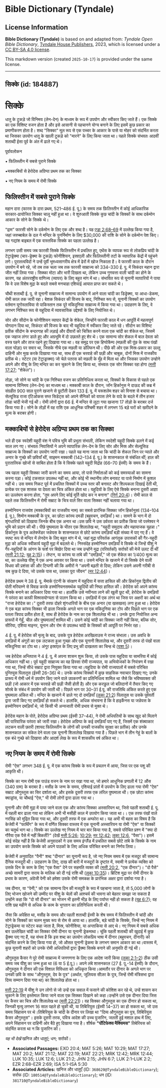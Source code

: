 # Bible Dictionary (Tyndale)

## License Information

**Bible Dictionary (Tyndale)** is based on and adapted from: _Tyndale Open Bible Dictionary_, [Tyndale House Publishers](https://tyndaleopenresources.com/), 2023, which is licensed under a [CC BY-SA 4.0 license](https://creativecommons.org/licenses/by-sa/4.0/legalcode.en).

This markdown version (created `2025-10-17`) is provided under the same license.



--------------------------------

## सिक्के (id: 184887)

सिक्के
======

धातु के टुकड़े जो विनिमय (लेन\-देन) के माध्यम के रूप में उपयोग और स्वीकार किए जाते हैं। एक सिक्के का एक विशिष्ट वजन होता है और इसे आसानी से पहचानने योग्य बनाने के लिए इसमें कुछ प्रकार का प्रमाणीकरण होता है। शब्द "सिक्का" मूल रूप से एक पच्चर के आकार के पासे या मोहर को संदर्भित करता था जिसका उपयोग धातु के खाली टुकड़े को "मारने" के लिए किया जाता था। पहले सिक्के संभवतः आठवीं शताब्दी ईसा पूर्व के अंत में ढाले गए थे।

पूर्वावलोकन

• फिलिस्तीन में सबसे पुराने सिक्के

•मक्काबियों से हेरोदेस अग्रिप्पा प्रथम तक का सिक्का

• नए नियम के समय में रोमी सिक्के

फिलिस्तीन में सबसे पुराने सिक्के
--------------------------------

महान दारा (फारस के दारा प्रथम, 521–486 ई. पू.) के समय तक फ़िलिस्तीन में कोई आधिकारिक सरकार\-प्रायोजित सिक्का चालू नहीं हुआ था। वे शुरुआती सिक्के कुछ चांदी के सिक्कों के साथ दर्कमोन आकार के सोने के सिक्के थे।

“द्राम” फारसी सोने के दर्कमोन के लिए एक और शब्द है। यह [एज्रा 2:68–69](https://ref.ly/Ezra2:68-Ezra2:69) में उल्लेख किया गया है, जहां जरुब्बाबेल के दल ने मन्दिर के पुनर्निर्माण के लिए $30,000 की राशि के सोने के दर्कमोन पेश किए। यह गद्यांश बाइबल में एक वास्तविक सिक्के का पहला उल्लेख है।

लगभग उसी समय जब फारसी सिक्के फिलिस्तीन में प्रचलित हुए, एथेंस के व्यापक रूप से लोकप्रिय चांदी के टेट्राड्रेक्मा (चार\-ड्रेक्मा के टुकड़े) फोनीशियन, इस्राएली और फिलिस्तीनी तटों के व्यापारिक केंद्रों में पहुंचने लगे। पुरातत्वविदों ने उन्हें पूर्वी भूमध्यसागरीय क्षेत्र में ढेरों में खोज निकाला है। वे फारसी काल के दौरान उपयोग में बने रहे, जो तब तक चला जब तक फारसी साम्राज्य को 334–330 ई. पू. में सिकंदर महान द्वारा जीत नहीं लिया गया। सिक्का मोटा और भारी दिखता था, लेकिन उच्च गुणवत्ता वाली चांदी का होने के कारण, यह अंतरराष्ट्रीय वाणिज्य (व्यापर) के लिए बहुत मांग में था। संभावित रूप से यूनानी व्यापारियों ने पाया कि वे उस विशेष मुद्रा के बदले सबसे मनचाहा एशियाई आयात प्राप्त कर सकते थे।

चौथी शताब्दी ई. पू. से यूनानी साम्राज्य में सामान्य उपयोग में आने वाला चांदी का डिड्रेक्मा, या आधा\-डेकमा, रोमी काल तक जारी रहा। बेशक सिकंदर की विजय के बाद, निश्चित रूप से, यूनानी सिक्कों का उपयोग वर्तमान यूगोस्लाविया से पाकिस्तान तक पूरे मकिदुनिया साम्राज्य में किया गया था। उदाहरण के लिए, वे लगभग निश्चित रूप से यहूदिया में व्यावसायिक उद्देश्यों के लिए नियोजित थे।

सोर और सीदोन के फोनीशियन व्यापार केंद्रों के शेकेल, जिन्होंने फारसी काल में धन आपूर्ति में महत्वपूर्ण योगदान दिया था, सिकंदर की विजय के बाद भी यहूदिया में स्वीकार किए जाते रहे। सीदोन का विशिष्ट प्रतीक सीदोन के बन्दरगाह की लड़ाई और दीवारों को चित्रित करने वाला एक चांदी का शेकेल था, जिसमें एक जहाज लंगर डाले हुए और अग्रभूमि में दो उछलते हुए शेर थे। एक सामान्य सोर शेकल में बाल देवता को वस्त्र पहने और ताज पहने हुए दिखाया गया था। वह समुद्र पर एक हिप्पोकैम्प (मछली की पूंछ के साथ पंखों वाला घोड़ा) पर सवार था, जिसके नीचे एक मछली या डॉल्फिन थी। पीछे की ओर एक मिस्र\-प्रकार का उल्लू दाहिनी ओर मुख करके दिखाया गया था, साथ ही एक चरवाहे की छड़ी और चाबुक, दोनों मिस्र में राजकीय प्रतीक थे। स्टेटर (या टेट्राड्राक्मा) जो चेले पतरस को मछली के मुँह में मिला था और जिसका उपयोग उन्होने अपने और यीशु के लिए मन्दिर का कर चुकाने के लिए किया था, संभवतः एक सोर सिक्का रहा होगा ([मत्ती 17:27](https://ref.ly/Matt17:27); "शेकेल")।

तोड़ा, जो सोने या चांदी के एक निश्चित वजन का प्रतिनिधित्व करता था, सिक्कों के विकास से पहले एक सामान्य विनिमय (लेन\-देन) का माध्यम था। मक्काबी काल के दौरान, जॉन हिर्कानुस ने दाऊद की कब्र में संग्रहीत 900 साल पुराने खजाने से छुटौती देकर 133 ई. पू. में यरूशलेम शहर को विनाश से बचाया था। सेल्यूसिड राजा एंटिओकस सप्त सिडेट्स को अपने सैनिकों को वापस लेने के वादे के बदले में तीन हजार तोडा चांदी भेजी गई थी। रोमी लोगों द्वारा 66 ई. में मन्दिर से लूटा गया खजाना 17 तोड़ो के बराबर दर्ज किया गया है। सोने के तोड़ों में वह राशि एक आधुनिक पश्चिमी शहर में लगभग 15 बड़े घरों को खरीदने के मूल्य के बराबर होगी।

मक्काबियों से हेरोदेस अग्रिप्पा प्रथम तक का सिक्का
--------------------------------------------------

भले ही एक स्वदेशी यहूदी वंश ने पवित्र भूमि की प्रभुता संभाली, लेकिन स्वदेशी यहूदी सिक्के ढलने में कई साल लग गए। संभवतः निवासियों ने अपने व्यापारिक लेन\-देन के लिए सोर और मिस्र और सेल्यूसिड साम्राज्य के सिक्कों का उपयोग जारी रखा। पहले यह माना जाता था कि चांदी के शेकल जिन पर प्याले और अनार के गुच्छे की छवियाँ थीं, साइमन मक्काबी (142–134 ई. पू.) के शासनकाल से संबंधित थीं; हाल की पुरातात्विक खोजों से साबित होता है कि वे सिक्के पहले यहूदी विद्रोह (66–70 ईस्वी) के समय के हैं।

जब पहला यहूदी सिक्का जारी करने का समय आया, तो पासे निर्माताओं को कई समस्याओं का सामना करना पड़ा। कोई टकसाल उपलब्ध नहीं था, और कोई भी स्थानीय लोग बनावट या पासे निर्माण में कुशल नहीं थे। उस समय निकट पूर्व में प्रचलित सिक्कों में उच्च स्तर की बनावट और शिल्पकला दिखाई देती थी, प्रत्येक पर एक शासक या देवता का चित्र अंकित होता था। यहूदियों के लिए ऐसे सिक्के बनाना दूसरी आज्ञा का उल्लंघन करना होता, "तुम अपने लिए कोई मूर्ति खोद कर न बनाना" ([निर्ग 20:4](https://ref.ly/Exod20:4))। रोमी काल से पहले तक फिलिस्तीन में रोमी सम्राट के चित्र वाले सिर वाला सिक्का नहीं चलाया गया था।

हस्मोनियन राजवंश (मक्काबियों का राजकीय नाम) का सबसे प्रारंभिक सिक्का जॉन हिर्कानुसI (134–104 ई. पू.), शिमोन मक्काबी के पुत्र, का छोटा कांस्य दमडी (बहुवचन, दमड़ियाँ ) था। सामने के भाग में दो शृंगधारियों को दिखाया जिनके बीच एक अनार था।उस छवि ने उस उर्वरता का प्रतीक किया जो परमेश्वर ने भूमि को प्रदान की थी। पीछे पुष्पमाला के भीतर एक शिलालेख था, "यहूदी समुदाय और महायाजक युहन्ना।" हिर्कानुस के पुत्र अलेक्जेंडर जन्नेयस के शासनकाल से छोटे कांस्य दमड़ियाँ बड़ी संख्या में पाए गए हैं। वे स्पष्ट रूप से मन्दिर में लेनदेन के लिए बहुत मांग में थे, जहां मुद्रा परिवर्तक आगंतुक उपासकों की गैर\-यहूदी मुद्रा को अधिक स्वीकार्य यहूदी मुद्रा में बदलते थे। निस्संदेह हस्मोनियन दमड़ियाँ वे सिक्के थे जिन्हें यीशु ने गैर\-यहूदियों के आंगन के फर्श पर बिखेर दिया था जब उन्होंने मुद्रा (परिवर्तकों) सर्राफों की मेजें उलट दी थीं ([मत्ती 21:12](https://ref.ly/Matt21:12); [यूह 2:15](https://ref.ly/John2:15))। लेप्टन, या कांस्य या तांबे की "दमड़ियाँ," जो एक शेकेल का 1/400 मूल्य का था, का उल्लेख यीशु ने एक अन्य अवसर पर किया था। उसने मन्दिर के खजाने में दो सिक्के देने वाली विधवा की प्रशंसा की और टिप्पणी की कि अमीरों ने “अपनी बढ़ती से दिया; लेकिन उसने अपनी गरीबी से सब कुछ दे दिया, जो उसके पास था, उसका पूरा जीवन” ([मर 12:44](https://ref.ly/Mark12:44))।

हेरोदेस प्रथम ने 38 ई. पू. मेंमार्क एंटनी के संरक्षण में यहूदिया में सत्ता हासिल की और हिर्कानुस द्वितीय की पोती मरियाम्ने से विवाह करके हस्मोनियनसमर्थक यहूदियों की निष्ठा हासिल की। हेरोदेस को अपने कांस्य सिक्के बनाने का अधिकार दिया गया था। हालाँकि उसे नवीनता लाने की खुली छूट थी, हेरोदेस के दमड़ियों ने परंपरा का काफी विश्वसयोग्यता से पालन किया था। दमड़ियों में एक लंगर था जिस पर अक्षरों का अर्थ था "राजा हेरोदेस का।" दूसरी तरफ दोहरे शृंगधारियों के बीच एक अनार (या खसखस) लगा हुआ था। हेरोदेस ने एक बड़ा कांस्य सिक्का भी ढाला जिसके अगले भाग पर एक मकिदुनिया का टोप और पिछले भाग पर एक पतला त्रिपाद प्रतीत होता है, साथ ही हेरोदेस के नाम का एक शिलालेख भी था। उनके द्वारा नियोजित अन्य प्रारूपों में गेहूँ, चील और पुष्पमालाएँ शामिल थीं। उसने कोई चांदी का सिक्का जारी नहीं किया, बल्कि सोर, सीरिया, एशिया माइनर, यूनान और रोम से उपलब्ध चांदी के सिक्कों की आपूर्ति पर निर्भर रहा।

4 ई. पू. में हेरोदेस की मृत्यु के बाद, उसके पुत्र हेरोदेस अरखिलाउस ने राज्य संभाला। उस अवधि के दमड़ियों में अंगूरों का एक लटकता हुआ गुच्छा और एक यूनानी शिलालेख था, और दूसरी तरफ दो पंखों वाला मकिदुनिया का टोप था। अंगूर इस्राएल के लिए प्रभु की दाखलता का चिन्ह थे ([यशा 5](https://ref.ly/Isa5:1-Isa5:30))।

जब हेरोदेस अन्तिपास ने 4 ई. पू. में अपना शासन शुरू किया, तो उसके पास यहूदिया या सामरिया में कोई अधिकार नहीं था। पूर्व यहूदी साम्राज्य का वह हिस्सा रोमी राज्यपाल, या अभियोजकों के नियंत्रण में रखा गया था, जिन्हें सीधे सम्राट द्वारा नियुक्त किया गया था।यहूदिया के रोमी राज्यपालों में सबसे परिचित पुन्तियुस पिलातुस (ईस्वी 26–36\) थे। उनके कांस्य सिक्कों में कुछ साहसिक नवाचार दिखाए गए; उनके प्रारूप में रोमी धर्म में उपयोग किए जाने वाले उपकरणों का प्रतिनिधित्व शामिल था जैसे कि भविष्यवक्ता की छड़ी (जो आकार में एक चरवाहे की छड़ी जैसी होती है) और एक करछुल जो बलिदानों में तैयार किए गए शोरबे के संबंध में उपयोग की जाती थी। पिछले भाग पर 30–31 ई.पू. की राजतिथि अंकित करते हुए एक पुष्पमाला अंकित थी। मन्दिर के खजाने में डाले गए दो दमड़ियाँ ([लूका 21:2](https://ref.ly/Luke21:2)) पिलातुस या उसके पूर्ववर्ती द्वारा जारी किए गए दमड़ियाँ हो सकते थे। हालांकि, अधिक संभावना है कि वे हाइर्केनस या जन्नेयस के हस्मोनियन दमड़ियाँ थे, जो किसी भी अन्यजाती रोमी प्रभाव से मुक्त थे।

हेरोदेस महान के पोते, हेरोदेस अग्रिप्पा प्रथम (ईस्वी 37–44\), ने रोमी अधिपतियों के साथ खुद को मिलाने की पारिवारिक परंपरा को जारी रखा। हेरोदेस अग्रिप्पा के कई दमड़ियाँ पाए गए हैं, जिसमें एक शंक्वाकार लटकन वाली छतरी (शायद फिलिस्तीन के लोगों की उनकी राजकीय सुरक्षा का प्रतीक) और उनके शासनकाल का संकेत देने वाला एक यूनानी शिलालेख दिखाया गया है। पिछले भाग में तीन गेहूं के बालों के एक बंधे गुच्छे को दिखाया और आदर्श लेख के रूप में शासकीय वर्ष अंकित था।

नए नियम के समय में रोमी सिक्के
------------------------------

रोमी "ऐस" लगभग 348 ई. पू. में एक कांस्य सिक्के के रूप में प्रचलन में आया, जिस पर एक पशु की आकृति थी।

सिक्के का नाम रोमी एक पाउंड वजन के नाम पर रखा गया था, जो हमारे आधुनिक प्रणाली में 12 औंस (340 ग्राम) के बराबर है। मसीह के जन्म के समय, एशियाई प्रांतों में उपयोग के लिए ढाला गया रोमी "ऐस" सम्राट औगुस्तुस का सिर दर्शाता था, और इसके दूसरी तरफ एक लॉरेल पुष्पमाला थी। एक छोटा कांस्य क्वाड्रांस, या चौथाई "ऐस," भी रोमी लोगों द्वारा ढाला गया था।

यूनानी और रोमी मुद्रा में पाया जाने वाला एक और कांस्य सिक्का अस्सारियन था, जिसे पहली शताब्दी ई. पू. में पहली बार ढाला गया था लेकिन अभी भी मसीही काल में उपयोग किया जाता था।। एक तरफ पंखों वाले नरसिंह को मुद्रित किया गया था, और दूसरी तरफ में एक अम्फोरा था। यह अभी भी बहस का विषय है कि केजेवी में "फार्थिंग" के रूप में वर्णित सिक्का वास्तव में एक यूनानी अस्सारियन या रोमी "ऐस" या सिक्कों का चतुर्थ भाग था। सिक्के का उल्लेख नए नियम में चार बार किया गया है, सबसे परिचित प्रश्न में "क्या दो गौरैया एक पैसे में नहीं बिकतीं?" (देखें [मत्ती 5:26](https://ref.ly/Matt5:26); [10:29](https://ref.ly/Matt10:29); [मर 12:42](https://ref.ly/Mark12:42); [लूका 12:6](https://ref.ly/Luke12:6), "पैसा")। इसमें कोई संदेह नहीं है कि केजेवी अनुवादकों ने उस समय इंग्लैंड में प्रचलित सबसे छोटे तांबे के सिक्के के नाम का उपयोग करके सिक्के को अपने पाठकों के लिए अधिक परिचित बनाने का निर्णय लिया।

केजेवी में अनुवादित "पैनी" शब्द "दीनार" का यूनानी रूप है, जो नए नियम समय में एक मजदूर की सामान्य दैनिक मजदूरी थी। उदाहरण के लिए, दाख की बारी में मजदूरों के दृष्टांत में, स्वामी ने प्रत्येक व्यक्ति को उसके दिन के काम के लिए "एक पैसा" देने पर सहमति व्यक्त की ([मत्ती 20:2](https://ref.ly/Matt20:2), "एक दीनार")। "दो पैसे" अच्छे सामरी द्वारा सराय के मालिक को दी गई राशि थी ([लूका 10:35](https://ref.ly/Luke10:35))। ब्रिटिश मुद्रा पर रोमी दीनार के प्रभाव के कारण, अंग्रेजी पेनी को हमेशा उसके रोमी समकक्ष के प्रारंभिक अक्षर द्वारा दर्शाया गया है।

जब दीनार, या "पेनी," को एक सामान्य दिन की मजदूरी के रूप में पहचाना जाता है, तो 5,000 लोगों के लिए भोजन खोजने की उम्मीद पर यीशु के चेलों की आश्चर्य की भावना को बेहतर समझा जा सकता है उन्होंने कहा कि "दो सौ दीनार" का भोजन भी इतनी भीड़ के लिए पर्याप्त नही हो सकता है ([यूह 6:7](https://ref.ly/John6:7)); वह राशि छह महीने से अधिक के काम के भुगतान का प्रतिनिधित्व करती थी।

जैसा कि अपेक्षित था, मसीह के समय और पहली शताब्दी ईस्वी के शेष समय में फिलिस्तीन में चांदी और सोने के सिक्कों का चलन मुख्य रूप से रोम से आया था। हालांकि, बड़े चांदी के सिक्के, जिन्हें नए नियम में टेट्राड्रेकमा या स्टेटर कहा जाता है, मिस्र, फोनीशिया, या अन्ताकिया से आए थे। नए नियम में सबसे अधिक बार उल्लेखित चांदी का सिक्का रोमी दीनार या यूनानी ड्रेकमाथा। चूंकि पहली शताब्दी की खुदाई में कुछ ड्रैक्मा पाए गए हैं, यह संभव है कि इस शब्द का उपयोग लोकप्रिय भाषा में दीनार (बहुवचन, दीनारी) को संदर्भित करने के लिए किया गया हो, जो औसत यूनानी ड्रेकमा के लगभग समान आकार का था।वास्तव में, कुछ यूनानी शहरों को उनके रोमी अधिपतियों द्वारा ड्रैक्मा सिक्के बनाने की अनुमति दी गई थी।

औगुस्तुस कैसर ने पूरे रोमी साम्राज्य में जनगणना के लिए एक आदेश जारी किया ([लूका 2:1–2](https://ref.ly/Luke2:1-Luke2:2)) ठीक उसी समय जब यीशु का जन्म हुआ था (6 या 5 ई.पू.)। अपने लंबे शासनकाल (27 ई. पू.\-14 ईस्वी) के दौरान, औगुस्तुस ने दीनार की एक विशाल विविधता को अधिकृत किया।आमतौर पर दीनार के अगले भाग पर उनकी छवि के साथ "औगुस्तुस, देव के पुत्र" (अर्थात, जूलियस सीज़र के पुत्र, जिन्हें रोमी मंत्रिसभा द्वारा दिव्य सम्मान दिया गया था) का शिलालेख होता था।

[मत्ती 22:19](https://ref.ly/Matt22:19) में यीशु ने उन लोगो से जो उन्हें एक सवाल में फसाने की कोशिश कर रहे थे, उन्हें शासन कर चुकाने के लिए इस्तेमाल किया जाने वाला एक सिक्का दिखाने को कहा।उन्होंने उसे एक दीनार दिया जिस पर कैसर का चित्र और शिलालेख था ([मत्ती 22:21](https://ref.ly/Matt22:21))। वह सिक्का औगुस्तुस का एक दीनार हो सकता था, जिनकी मृत्यु लगभग 16 साल पहले हो चुकी थी, या तिबिरियुस (ईस्वी 14–37\) का हो सकता था, जो उस समय सिंहासन पर थे।तिबिरियुस के चांदी के दीनार पर लिखा था "दिव्य औगुस्तुस का पुत्र, तिबिरियुस कैसर औगुस्तुस"। इसके दूसरी तरफ, पवित्र आदेश की उच्च पुजारिन, जलती हुई मशाल हाथ में लिए, अपने सिंहासन पर दाहिनी ओर बैठे हुए दिखाया गया है। शीर्षक **"**पोंटिफेक्स मैक्सिमस**"** तिबेरियस को संदर्भित करता था न कि पुजारिन को।

*यह भी देखें* खनिज और धातुएं; धन; सर्राफों।

* **Associated Passages:** EXO 20:4; MAT 5:26; MAT 10:29; MAT 17:27; MAT 20:2; MAT 21:12; MAT 22:19; MAT 22:21; MRK 12:42; MRK 12:44; LUK 10:35; LUK 12:6; LUK 21:2; JHN 2:15; JHN 6:7; LUK 2:1–LUK 2:2; EZR 2:68–EZR 2:69; ISA 5:1–ISA 5:30
* **Associated Articles:** खनिज और धातुएँ (ID: `368620@TyndaleBibleDictionary`); सर्राफ (ID: `180514@TyndaleBibleDictionary`); धन (ID: `381710@TyndaleBibleDictionary`)

